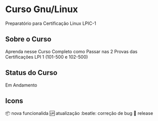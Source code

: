 # Curso Gnu/Linux
Preparatório para Certificação Linux LPIC-1

## Sobre o Curso
Aprenda nesse Curso Completo como Passar nas 2 Provas das Certificações LPI 1 (101-500 e 102-500)

## Status do Curso
Em Andamento

## Icons
:package: nova funcionalida
:up: atualização
:beatle: correção de bug
:checkered_flag: release



